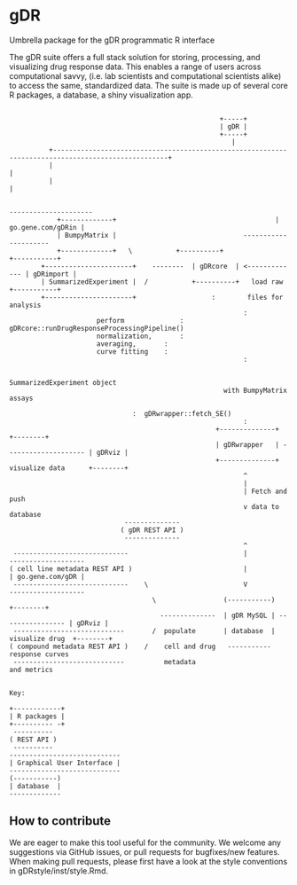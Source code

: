 # gDR
Umbrella package for the gDR programmatic R interface

The gDR suite offers a full stack solution for storing, processing, and visualizing drug response data. This enables a range of users across computational savvy, (i.e. lab scientists and computational scientists alike) to access the same, standardized data. The suite is made up of several core R packages, a database, a shiny visualization app. 


```       

                                                     +-----+
                                                     | gDR |
                                                     +-----+
                                                        |
          +---------------------------------------------------------------------------------------------------+
          |                                                                                                   |
          |                                                                                                   |
   
                                                                               ---------------------
			+-------------+                                        | go.gene.com/gDRin |
			| BumpyMatrix |			                       ---------------------
			+-------------+   \           +----------+                +-----------+
		+----------------------+    --------  | gDRcore  | <------------- | gDRimport | 
		| SummarizedExperiment |  /           +----------+   load raw     +-----------+
		+----------------------+                   :        files for analysis
                                                           :
				      perform              :   gDRcore::runDrugResponseProcessingPipeline()
				      normalization, 	   :   
				      averaging, 	   :   
				      curve fitting	   : 
                                                           :

                                                     SummarizedExperiment object
                                                      with BumpyMatrix assays

							   :  gDRwrapper::fetch_SE() 
                                                           :
                                                    +--------------+                      +--------+
                                                    | gDRwrapper   | -------------------- | gDRviz |
                                                    +--------------+  visualize data      +--------+
                                                           ^    
                                                           |
                                                           | Fetch and push 
                                                           v data to database
						     --------------
						    ( gDR REST API )
						     --------------
                                                           ^
 -----------------------------                             |                    -------------------
( cell line metadata REST API )                            |                    | go.gene.com/gDR |
 -----------------------------    \                        V                    -------------------
                                    \                 (-----------)                  +--------+ 
                                      --------------  | gDR MySQL | ---------------- | gDRviz | 
 ----------------------------       /  populate       | database  |  visualize drug  +--------+
( compound metadata REST API )    /    cell and drug   -----------  response curves         
 ----------------------------          metadata                      and metrics


Key:

+------------+
| R packages |
+---------- -+
 ----------
( REST API )
 ----------
----------------------------
| Graphical User Interface |
----------------------------
(-----------)
| database  |       
-------------
```


## How to contribute
We are eager to make this tool useful for the community. We welcome any suggestions via GitHub issues, or pull requests for bugfixes/new features. When making pull requests, please first have a look at the style conventions in gDRstyle/inst/style.Rmd.
